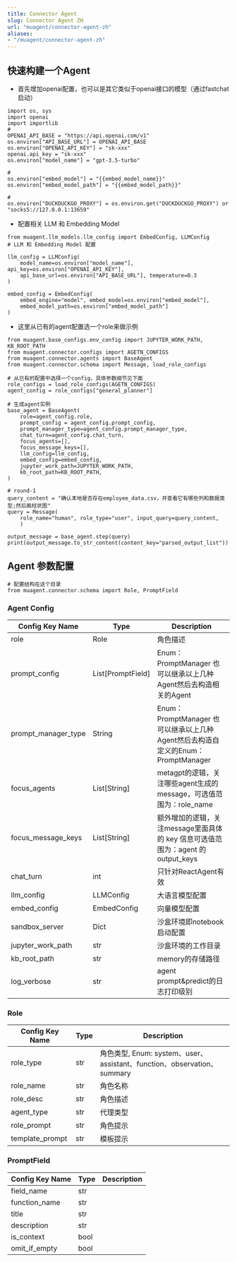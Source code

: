 ```yaml
---
title: Connector Agent
slug: Connector Agent ZH
url: "muagent/connector-agent-zh"
aliases:
- "/muagent/connector-agent-zh"
---
```



## 快速构建一个Agent
- 首先增加openai配置，也可以是其它类似于openai接口的模型（通过fastchat启动）
```
import os, sys
import openai
import importlib
#
OPENAI_API_BASE = "https://api.openai.com/v1"
os.environ["API_BASE_URL"] = OPENAI_API_BASE
os.environ["OPENAI_API_KEY"] = "sk-xxx"
openai.api_key = "sk-xxx"
os.environ["model_name"] = "gpt-3.5-turbo"

# 
os.environ["embed_model"] = "{{embed_model_name}}"
os.environ["embed_model_path"] = "{{embed_model_path}}"

#
os.environ["DUCKDUCKGO_PROXY"] = os.environ.get("DUCKDUCKGO_PROXY") or "socks5://127.0.0.1:13659"
```


- 配置相关 LLM 和 Embedding Model
```
from muagent.llm_models.llm_config import EmbedConfig, LLMConfig
# LLM 和 Embedding Model 配置

llm_config = LLMConfig(
    model_name=os.environ["model_name"], api_key=os.environ["OPENAI_API_KEY"], 
    api_base_url=os.environ["API_BASE_URL"], temperature=0.3
)

embed_config = EmbedConfig(
    embed_engine="model", embed_model=os.environ["embed_model"], 
    embed_model_path=os.environ["embed_model_path"]
)
```

- 这里从已有的agent配置选一个role来做示例
```
from muagent.base_configs.env_config import JUPYTER_WORK_PATH, KB_ROOT_PATH
from muagent.connector.configs import AGETN_CONFIGS
from muagent.connector.agents import BaseAgent
from muagent.connector.schema import Message, load_role_configs

# 从已有的配置中选择一个config，具体参数细节见下面
role_configs = load_role_configs(AGETN_CONFIGS)
agent_config = role_configs["general_planner"]

# 生成agent实例
base_agent = BaseAgent(
    role=agent_config.role, 
    prompt_config = agent_config.prompt_config,
    prompt_manager_type=agent_config.prompt_manager_type,
    chat_turn=agent_config.chat_turn,
    focus_agents=[],
    focus_message_keys=[],
    llm_config=llm_config,
    embed_config=embed_config,
    jupyter_work_path=JUPYTER_WORK_PATH,
    kb_root_path=KB_ROOT_PATH,
) 

# round-1
query_content = "确认本地是否存在employee_data.csv，并查看它有哪些列和数据类型;然后画柱状图"
query = Message(
    role_name="human", role_type="user", input_query=query_content,
    )

output_message = base_agent.step(query)
print(output_message.to_str_content(content_key="parsed_output_list"))
```

## Agent 参数配置
```
# 配置结构在这个目录
from muagent.connector.schema import Role, PromptField
```


### Agent Config
|Config Key Name|	Type|	Description|
| ------------------ | ---------- | ---------- |
|role|	Role	|角色描述|
|prompt_config	|List[PromptField]	|Enum：PromptManager 也可以继承以上几种Agent然后去构造相关的Agent|
|prompt_manager_type	|String	|Enum：PromptManager 也可以继承以上几种Agent然后去构造自定义的Enum：PromptManager|
|focus_agents	|List[String]	|metagpt的逻辑，关注哪些agent生成的message，可选值范围为：role_name
|focus_message_keys	|List[String]|	额外增加的逻辑，关注message里面具体的 key 信息可选值范围为：agent 的 output_keys|
|chat_turn	|int	|只针对ReactAgent有效|
|llm_config	|LLMConfig	|大语言模型配置|
|embed_config	|EmbedConfig	|向量模型配置|
|sandbox_server	|Dict	|沙盒环境即notebook启动配置|
|jupyter_work_path	|str	|沙盒环境的工作目录|
|kb_root_path	|str	|memory的存储路径|
|log_verbose	|str	|agent prompt&predict的日志打印级别|

### Role

| Config Key Name  | Type | Description        |
|------------------|------|--------------------|
| role_type        | str  | 角色类型, Enum: system、user、assistant、function、observation、summary           |
| role_name        | str  | 角色名称           |
| role_desc        | str  | 角色描述           |
| agent_type       | str  | 代理类型           |
| role_prompt      | str  | 角色提示           |
| template_prompt  | str  | 模板提示           |


### PromptField

| Config Key Name | Type | Description |
|-----------------|------|-------------|
| field_name      | str  |             |
| function_name   | str  |             |
| title           | str  |             |
| description     | str  |             |
| is_context      | bool |             |
| omit_if_empty   | bool |             |